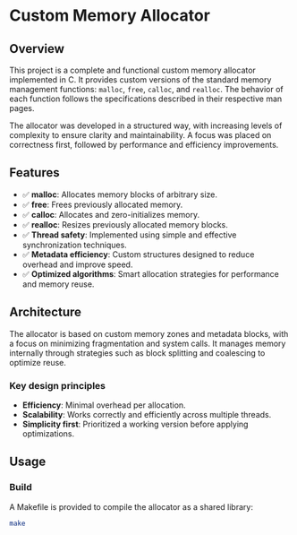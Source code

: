 # Custom Memory Allocator

## Overview

This project is a complete and functional custom memory allocator implemented in C. It provides custom versions of the standard memory management functions: `malloc`, `free`, `calloc`, and `realloc`. The behavior of each function follows the specifications described in their respective man pages.

The allocator was developed in a structured way, with increasing levels of complexity to ensure clarity and maintainability. A focus was placed on correctness first, followed by performance and efficiency improvements.

## Features

- ✅ **malloc**: Allocates memory blocks of arbitrary size.
- ✅ **free**: Frees previously allocated memory.
- ✅ **calloc**: Allocates and zero-initializes memory.
- ✅ **realloc**: Resizes previously allocated memory blocks.
- ✅ **Thread safety**: Implemented using simple and effective synchronization techniques.
- ✅ **Metadata efficiency**: Custom structures designed to reduce overhead and improve speed.
- ✅ **Optimized algorithms**: Smart allocation strategies for performance and memory reuse.

## Architecture

The allocator is based on custom memory zones and metadata blocks, with a focus on minimizing fragmentation and system calls. It manages memory internally through strategies such as block splitting and coalescing to optimize reuse.

### Key design principles

- **Efficiency**: Minimal overhead per allocation.
- **Scalability**: Works correctly and efficiently across multiple threads.
- **Simplicity first**: Prioritized a working version before applying optimizations.

## Usage

### Build

A Makefile is provided to compile the allocator as a shared library:

```bash
make
